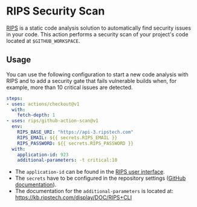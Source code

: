 # RIPS Security Scan
[RIPS](https://www.ripstech.com) is a static code analysis solution to automatically find security issues in your code.
This action performs a security scan of your project's code located at `$GITHUB_WORKSPACE`.

## Usage
You can use the following configuration to start a new code analysis with RIPS and to add a security gate that fails vulnerable builds when, for example, more than 10 critical issues are detected.

```yaml
steps:
- uses: actions/checkout@v1
  with:
    fetch-depth: 1
- uses: rips/github-action-scan@v1
  env:
    RIPS_BASE_URI: "https://api-3.ripstech.com"
    RIPS_EMAIL: ${{ secrets.RIPS_EMAIL }}
    RIPS_PASSWORD: ${{ secrets.RIPS_PASSWORD }}
  with:
    application-id: 923
    additional-parameters: -t critical:10 
```

- The `application-id` can be found in the [RIPS user interface](https://kb.ripstech.com/doc/latest/user-guide/applications/application-overview).
- The `secrets` have to be configured in the repository settings ([GitHub documentation](https://help.github.com/en/actions/automating-your-workflow-with-github-actions/creating-and-using-encrypted-secrets)).
- The documentation for the `additional-parameters` is located at: https://kb.ripstech.com/display/DOC/RIPS+CLI